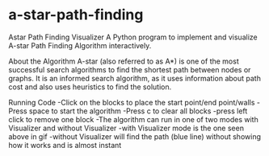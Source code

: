 # a-star-path-finding
Astar Path Finding Visualizer
A Python program to implement and visualize A-star Path Finding Algorithm interactively.

About the Algorithm
A-star (also referred to as A*) is one of the most successful search algorithms to find the shortest path between nodes or graphs. It is an informed search algorithm, as it uses information about path cost and also uses heuristics to find the solution.

Running Code
-Click on the blocks to place the start point/end point/walls
-Press space to start the algorithm
-Press c to clear all blocks
-press left click to remove one block
-The algorithm can run in one of two modes with Visualizer and without Visualizer
-with Visualizer mode is the one seen above in gif
-without Visualizer will find the path (blue line) without showing how it works and is almost instant
